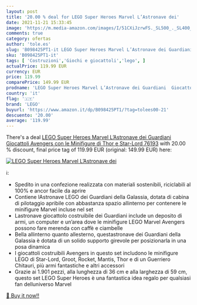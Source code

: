 ```yaml
---
layout: post
title: '20.00 % deal for LEGO Super Heroes Marvel L’Astronave dei'
date: 2021-11-21 15:33:45
image: 'https://m.media-amazon.com/images/I/51CXiJzrwFS._SL500_._SL400_.jpg'
comments: true
category: ofertas
author: 'tole.es'
slug: 'B098425PT1-it LEGO Super Heroes Marvel L’Astronave dei Guardiani...'
sku: 'B098425PT1-it'
tags: [ 'Costruzioni','Giochi e giocattoli','lego', ]
actualPrice: 119.99 EUR
currency: EUR
price: 119.99
comparePrice: 149.99 EUR
prodname: 'LEGO Super Heroes Marvel L’Astronave dei Guardiani  Giocattoli Avengers con le Minifigure di Thor e Star-Lord  76193'
country: 'it'
flag: '🇮🇹'
brand: 'LEGO'
buyurl: 'https://www.amazon.it/dp/B098425PT1/?tag=tolees00-21'
descuento: '20.00'
average: '119.99'
---
```


There's a deal [LEGO Super Heroes Marvel L’Astronave dei Guardiani  Giocattoli Avengers con le Minifigure di Thor e Star-Lord  76193](https://www.amazon.it/dp/B098425PT1/?tag=tolees00-21)  with  20.00 % discount, final price tag of  119.99 EUR (original: 149.99 EUR) here:

[![LEGO Super Heroes Marvel L’Astronave dei](https://m.media-amazon.com/images/I/51CXiJzrwFS._SL500_._SL400_.jpg)](https://www.amazon.it/dp/B098425PT1/?tag=tolees00-21)

ℹ️:

- Spedito in una confezione realizzata con materiali sostenibili, riciclabili al 100% e ancor facile da aprire
- Contiene lAstronave LEGO dei Guardiani della Galassia, dotata di cabina di pilotaggio apribile con abbastanza spazio allinterno per contenere le minifigure Marvel incluse nel set
- Lastronave giocattolo costruibile dei Guardiani include un deposito di armi, un computer e un’area dove le minifigure LEGO Marvel Avengers possono fare merenda con caffè e ciambelle
- Bella allinterno quanto allesterno, questastronave dei Guardiani della Galassia è dotata di un solido supporto girevole per posizionarla in una posa dinamica
- I giocattoli costruibili Avengers in questo set includono le minifigure LEGO di Star-Lord, Groot, Rocket, Mantis, Thor e di un Guerriero Chitauri, più armi fantastiche e altri accessori
- Grazie ai 1.901 pezzi, alla lunghezza di 36 cm e alla larghezza di 59 cm, questo set LEGO Super Heroes è una fantastica idea regalo per qualsiasi fan delluniverso Marvel

[🛒 Buy it now!!](https://www.amazon.it/dp/B098425PT1/?tag=tolees00-21)
